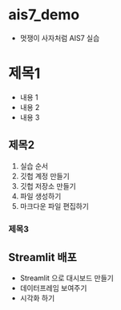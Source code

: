 # ais7_demo

* 멋쟁이 사자처럼 AIS7 실습

# 제목1
* 내용 1
* 내용 2
* 내용 3

## 제목2
1. 실습 순서
2. 깃헙 계정 만들기
3. 깃헙 저장소 만들기
4. 파일 생성하기
5. 마크다운 파일 편집하기

### 제목3

## Streamlit 배포 
* Streamlit 으로 대시보드 만들기 
* 데이터프레임 보여주기
* 시각화 하기
